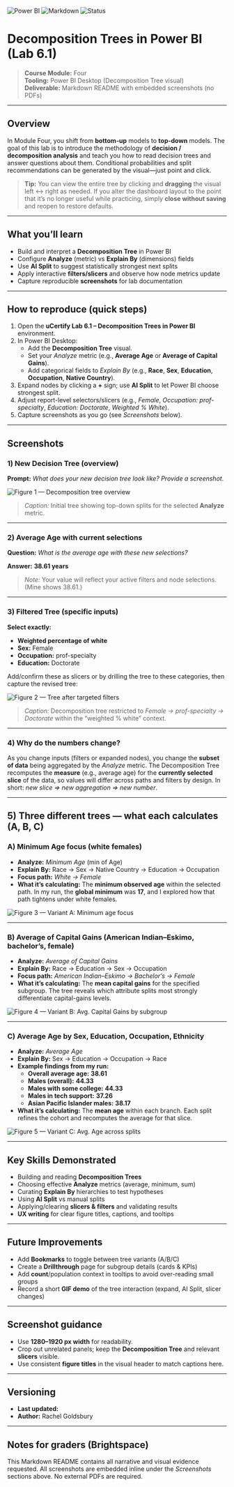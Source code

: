 ![Power BI](https://img.shields.io/badge/Power%20BI-Data%20Visualization-yellow)
![Markdown](https://img.shields.io/badge/Markdown-Docs-blue)
![Status](https://img.shields.io/badge/Status-Completed-brightgreen)


# Decomposition Trees in Power BI (Lab 6.1)

> **Course Module:** Four  
> **Tooling:** Power BI Desktop (Decomposition Tree visual)  
> **Deliverable:** Markdown README with embedded screenshots (no PDFs)

---

## Overview
In Module Four, you shift from **bottom-up** models to **top-down** models. The goal of this lab is to introduce the methodology of **decision / decomposition analysis** and teach you how to read decision trees and answer questions about them. Conditional probabilities and split recommendations can be generated by the visual—just point and click.

> **Tip:** You can view the entire tree by clicking and **dragging** the visual left ↔ right as needed. If you alter the dashboard layout to the point that it’s no longer useful while practicing, simply **close without saving** and reopen to restore defaults.

---

## What you’ll learn
- Build and interpret a **Decomposition Tree** in Power BI  
- Configure **Analyze** (metric) vs **Explain By** (dimensions) fields  
- Use **AI Split** to suggest statistically strongest next splits  
- Apply interactive **filters/slicers** and observe how node metrics update  
- Capture reproducible **screenshots** for lab documentation  

---

## How to reproduce (quick steps)
1. Open the **uCertify Lab 6.1 – Decomposition Trees in Power BI** environment.  
2. In Power BI Desktop:  
   - Add the **Decomposition Tree** visual.  
   - Set your *Analyze* metric (e.g., **Average Age** or **Average of Capital Gains**).  
   - Add categorical fields to *Explain By* (e.g., **Race**, **Sex**, **Education**, **Occupation**, **Native Country**).  
3. Expand nodes by clicking a **+** sign; use **AI Split** to let Power BI choose strongest split.  
4. Adjust report-level selectors/slicers (e.g., *Female*, *Occupation: prof-specialty*, *Education: Doctorate*, *Weighted % White*).  
5. Capture screenshots as you go (see *Screenshots* below).  

---

## Screenshots

### 1) New Decision Tree (overview)
**Prompt:** *What does your new decision tree look like? Provide a screenshot.*

![Figure 1 — Decomposition tree overview](power-bi-DB1.png)

> *Caption:* Initial tree showing top-down splits for the selected **Analyze** metric.

---

### 2) Average Age with current selections
**Question:** *What is the average age with these new selections?*

**Answer:** **38.61 years**

> *Note:* Your value will reflect your active filters and node selections. (Mine shows 38.61.)

---

### 3) Filtered Tree (specific inputs)
**Select exactly:**
- **Weighted percentage of white**  
- **Sex:** Female  
- **Occupation:** prof-specialty  
- **Education:** Doctorate  

Add/confirm these as slicers or by drilling the tree to these categories, then capture the revised tree:

![Figure 2 — Tree after targeted filters](power-bi-DB2.png)

> *Caption:* Decomposition tree restricted to *Female → prof-specialty → Doctorate* within the “weighted % white” context.

---

### 4) Why do the numbers change?
As you change inputs (filters or expanded nodes), you change the **subset of data** being aggregated by the *Analyze* metric. The Decomposition Tree recomputes the **measure** (e.g., average age) for the **currently selected slice** of the data, so values will differ across paths and filters by design. In short: *new slice ⇒ new aggregation ⇒ new number*.

---

## 5) Three different trees — what each calculates (A, B, C)

### A) Minimum Age focus (white females)
- **Analyze:** *Minimum Age* (min of Age)  
- **Explain By:** Race → Sex → Native Country → Education → Occupation  
- **Focus path:** *White → Female*  
- **What it’s calculating:** The **minimum observed age** within the selected path. In my run, the **global minimum** was **17**, and I explored how that path tightens under white females.  

![Figure 3 — Variant A: Minimum age focus](power-bi-DB3.png)

---

### B) Average of Capital Gains (American Indian–Eskimo, bachelor’s, female)
- **Analyze:** *Average of Capital Gains*  
- **Explain By:** Race → Education → Sex → Occupation  
- **Focus path:** *American Indian–Eskimo → Bachelor’s → Female*  
- **What it’s calculating:** The **mean capital gains** for the specified subgroup. The tree reveals which attribute splits most strongly differentiate capital-gains levels.  

![Figure 4 — Variant B: Avg. Capital Gains by subgroup](power-bi-DB4.png)

---

### C) Average Age by Sex, Education, Occupation, Ethnicity
- **Analyze:** *Average Age*  
- **Explain By:** Sex → Education → Occupation → Race  
- **Example findings from my run:**  
  - **Overall average age:** **38.61**  
  - **Males (overall):** **44.33**  
  - **Males with some college:** **44.33**  
  - **Males in tech support:** **37.26**  
  - **Asian Pacific Islander males:** **38.17**  
- **What it’s calculating:** The **mean age** within each branch. Each split refines the cohort and recomputes the average for that slice.  

![Figure 5 — Variant C: Avg. Age across splits](power-bi-DB5.png)

---

## Key Skills Demonstrated
- Building and reading **Decomposition Trees**  
- Choosing effective **Analyze** metrics (average, minimum, sum)  
- Curating **Explain By** hierarchies to test hypotheses  
- Using **AI Split** vs manual splits  
- Applying/clearing **slicers & filters** and validating results  
- **UX writing** for clear figure titles, captions, and tooltips  

---

## Future Improvements
- Add **Bookmarks** to toggle between tree variants (A/B/C)  
- Create a **Drillthrough** page for subgroup details (cards & KPIs)  
- Add **count**/population context in tooltips to avoid over-reading small groups  
- Record a short **GIF demo** of the tree interaction (expand, AI Split, slicer changes)  

---

## Screenshot guidance
- Use **1280–1920 px width** for readability.  
- Crop out unrelated panels; keep the **Decomposition Tree** and relevant **slicers** visible.  
- Use consistent **figure titles** in the visual header to match captions here.  

---

## Versioning
- **Last updated:** <!-- update date here -->  
- **Author:** Rachel Goldsbury  

---

## Notes for graders (Brightspace)
This Markdown README contains all narrative and visual evidence requested. All screenshots are embedded inline under the *Screenshots* sections above. No external PDFs are required.

